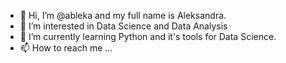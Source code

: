 - 👋 Hi, I’m @ableka and my full name is Aleksandra.
- 👀 I’m interested in Data Science and Data Analysis
- 🌱 I’m currently learning Python and it's tools for Data Science.
- 📫 How to reach me ...

<!---
ableka/ableka is a ✨ special ✨ repository because its `README.md` (this file) appears on your GitHub profile.
You can click the Preview link to take a look at your changes.
--->
